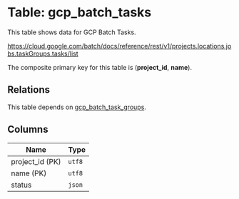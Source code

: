 # Table: gcp_batch_tasks

This table shows data for GCP Batch Tasks.

https://cloud.google.com/batch/docs/reference/rest/v1/projects.locations.jobs.taskGroups.tasks/list

The composite primary key for this table is (**project_id**, **name**).

## Relations

This table depends on [gcp_batch_task_groups](gcp_batch_task_groups).

## Columns

| Name          | Type          |
| ------------- | ------------- |
|project_id (PK)|`utf8`|
|name (PK)|`utf8`|
|status|`json`|